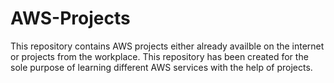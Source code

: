 # AWS-Projects
This repository contains AWS projects either already availble on the internet or projects from the workplace. This repository has been created for the sole purpose of learning different AWS services with the help of projects.
